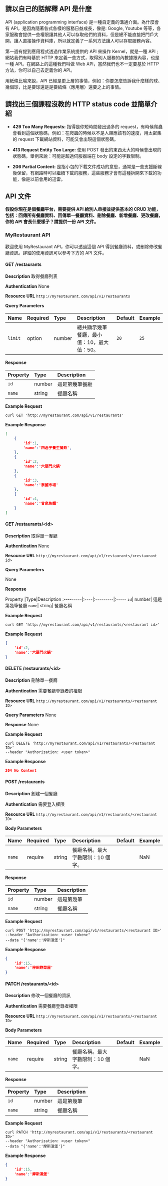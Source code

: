 ## 請以自己的話解釋 API 是什麼
API (application programming interface) 是一種自定義的溝通介面。為什麼會有 API，是因為隨著各式各樣的服務日益成長，像是: Google, Youtube 等等，各家服務會提供一些權限讓其他人可以存取他們的資料，但是總不能直接把門戶大開，讓人直接操作資料庫，所以就定義了一系列方法讓人可以存取服務內容。

第一週有提到應用程式透過作業系統提供的 API 來操作 Kernel，就是一種 API ; 網站我們有時基於 HTTP 來定義一些方式，取得別人服務的內數據跟內容，也是一種 API。在網路上的這種我們叫做 Web API，當然我們也不一定要基於 HTTP 方法，你可以自己去定義你的 API。

用紙條比喻來說，API 已經是更上層的事情，例如：你要怎麼告訴我什麼樣的球、幾個球，比是要球還是是要紙條（應用層）還要之上的事情。

## 請找出三個課程沒教的 HTTP status code 並簡單介紹
- **429 Too Many Requests:** 指得是你短時間發出過多的 request，有時候爬蟲會看到這個狀態碼，例如：在爬蟲的時候以不是人類應該有的速度，用太密集的 request 下載網站資料，可能又會出現這個狀態碼。

- **413 Request Entity Too Large:** 使用 POST 發出的東西太大的時候會出現的狀態碼，舉例來說：可能是超過伺服器端在 body 設定的字數限制。

- **206 Partial Content:** 是指小包的下載文件成功的意思，通常是一些支援斷線後保留，有網路時可以繼續下載的服務，這些服務才會有這種拆開來下載的功能，像是以前會用的迅雷。

## API 文件 
**假設你現在是個餐廳平台，需要提供 API 給別人串接並提供基本的 CRUD 功能，包括：回傳所有餐廳資料、回傳單一餐廳資料、刪除餐廳、新增餐廳、更改餐廳，你的 API 會長什麼樣子？請提供一份 API 文件。**

### MyRestaurant API

歡迎使用 MyRestaurant API，你可以透過這個 API 得到餐廳資料，或刪除修改餐廳資訊。詳細的使用資訊可以參考下方的 API 文件。

#### GET /restaurants

**Description**
取得餐廳列表

**Authentication**
None

**Resource URL**
`http://myrestaurant.com/api/v1/restaurants`

**Query Parameters**

Name|Required|Type|Description|Default|Example
:---------|:----|:---------|:------|:----|:----
`limit`| option |number| 總共顯示幾筆餐廳，最小值：10，最大值：50。|`20`|`25`

**Response**

Property |Type|Description
:---------|:----|:---------
`id`| number| 這是第幾筆餐廳 
`name`| string| 餐廳名稱

**Example Request**

```shell
curl GET 'http://myrestaurant.com/api/v1/restaurants'
```

**Example Response**

```JSON
[
    {
        'id':1,
        'name':'四君子養生餐飲',
    },
    {
        'id':2,
        'name':'六扇門火鍋'
    },
    {
        'id':3,
        'name':'泰國市場'
    },
    {
        'id':4,
        'name':'甘泉魚麵'
    }
]
```

#### GET /restaurants/\<id>
**Description**
取得單一餐廳

**Authentication**
None

**Resource URL**
`http://myrestaurant.com/api/v1/restaurants/<restaurant id>`

**Query Parameters**

None

**Response**

Property |Type|Description
:---------|:----|:---------|:-----
`id`| number| 這是第幾筆餐廳 
`name`| string| 餐廳名稱

**Example Request**

```shell
curl GET 'http://myrestaurant.com/api/v1/restaurants/<restaurant id>'
```
**Example Request**

```JSON
{
    'id':2,
    'name':'六扇門火鍋'
}
```

#### DELETE /restaurants/\<id>
**Description**
刪除單一餐廳

**Authentication**
需要餐廳登錄者的權限

**Resource URL**
`http://myrestaurant.com/api/v1/restaurants/<restaurant ID>`

**Query Parameters**
None

**Response**
None

**Example Request**
```shell
curl DELETE 'http://myrestaurant.com/api/v1/restaurants/<restaurant ID>'
--header "Authorization: <user token>"
```
**Example Response**
```JSON
204 No Content
```

#### POST /restaurants
**Description**
創建一個餐廳

**Authentication**
需要登入權限

**Resource URL**
`http://myrestaurant.com/api/v1/restaurants/<restaurant ID>`

**Body Parameters**

Name|Required|Type|Description|Default|Example
:---------|:----|:---------|:------|:----|:----
`name`| require |string| 餐廳名稱。最大字數限制：10 個字。| | NaN


**Response**

Property |Type|Description
:---------|:----|:---------
`id`| number| 這是第幾筆
`name`| string| 餐廳名稱

**Example Request**

```shell
curl POST 'http://myrestaurant.com/api/v1/restaurants/<restaurant ID>'
--header "Authorization: <user token>"
--data "{'name':'摩斯漢堡'}"
```

**Example Response**
```JSON
{
    'id':15,
    'name':'梓田野菜屋'
}
```

#### PATCH /restaurants/\<id>
**Description**
修改一個餐廳的資訊

**Authentication**
需要餐廳登錄者權限

**Resource URL**
`http://myrestaurant.com/api/v1/restaurants/<restaurant ID>`

**Body Parameters**

Name|Required|Type|Description|Default|Example
:---------|:----|:---------|:------|:----|:----
`name`| require |string| 餐廳名稱。最大字數限制：10 個字。| | NaN


**Response**

Property |Type|Description
:---------|:----|:---------
`id`| number| 這是第幾筆
`name`| string| 餐廳名稱

**Example Request**

```shell
curl PATCH 'http://myrestaurant.com/api/v1/restaurants/<restaurant ID>'
--header "Authorization: <user token>"
--data "{'name':'摩斯漢堡'}"
```
**Example Response**

```JSON
{
    'id':15,
    'name':'摩斯漢堡'
}
```


